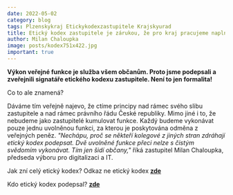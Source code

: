 ```yaml
---
date: 2022-05-02
category: blog
tags: Plzenskykraj Etickykodexzastupitele Krajskyurad
title: Etický kodex zastupitele je zárukou, že pro kraj pracujeme naplno
author: Milan Chaloupka
image: posts/kodex751x422.jpg
important: true
---
```


**Výkon veřejné funkce je služba všem občanům. Proto jsme podepsali a zveřejnili signatáře etického kodexu zastupitele. Není to jen formalita!** 

Co to ale znamená?

Dáváme tím veřejně najevo, že ctíme principy nad rámec svého slibu zastupitele a nad rámec právního řádu České republiky. Mimo jiné i to, že nebudeme jako zastupitelé kumulovat funkce. 
Každý budeme vykonávat pouze jednu uvolněnou funkci, za kterou je poskytována odměna z veřejných peněz. 
*"Nechápu, proč se někteří kolegové z jiných stran zdráhají etický kodex podepsat. Dvě uvolněné funkce přeci nelze s čistým svědomím vykonávat. Tím jen šidí občany,"* říká zastupitel Milan Chaloupka, předseda výboru pro digitalizaci a IT.  

Jak zní celý etický kodex? Odkaz ne etický kodex **[zde](https://www.plzensky-kraj.cz/eticky-kodex-clena-zastupitelstva-plzenskeho-kraje)**

Kdo etický kodex podepsal? **[zde](https://plzensky.pirati.cz/download/kdo_podepsal_eticky_kodex.pdf)**

